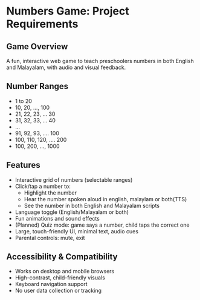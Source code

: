# Numbers Game: Project Requirements

## Game Overview
A fun, interactive web game to teach preschoolers numbers in both English and Malayalam, with audio and visual feedback.

## Number Ranges
- 1 to 20
- 10, 20, ..., 100
- 21, 22, 23, ... 30
- 31, 32, 33, ... 40
- ...
- 91, 92, 93, .... 100
- 100, 110, 120, .... 200
- 100, 200, ..., 1000

## Features
- Interactive grid of numbers (selectable ranges)
- Click/tap a number to:
  - Highlight the number
  - Hear the number spoken aloud in english, malaylam or both(TTS)
  - See the number in both English and Malayalam scripts
- Language toggle (English/Malayalam or both)
- Fun animations and sound effects
- (Planned) Quiz mode: game says a number, child taps the correct one
- Large, touch-friendly UI, minimal text, audio cues
- Parental controls: mute, exit

## Accessibility & Compatibility
- Works on desktop and mobile browsers
- High-contrast, child-friendly visuals
- Keyboard navigation support
- No user data collection or tracking